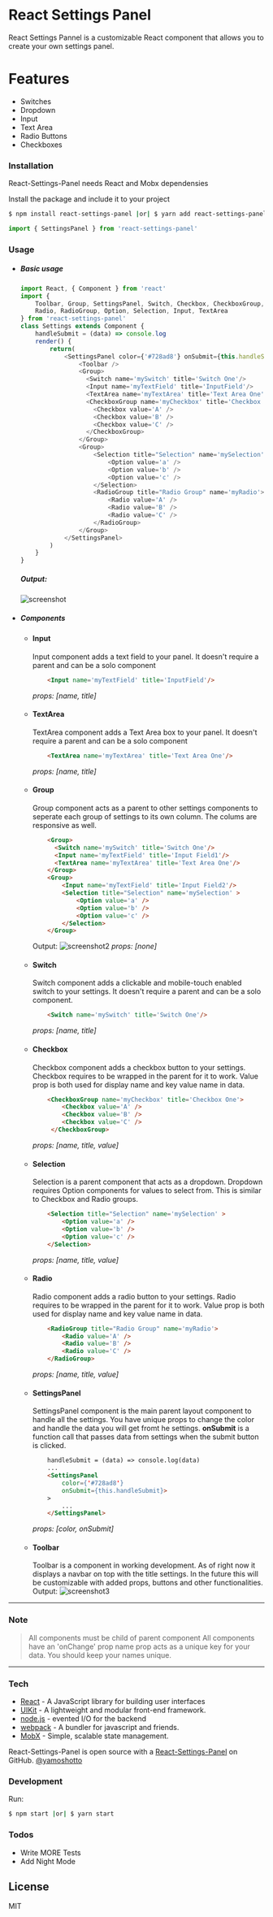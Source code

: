 # React Settings Panel

React Settings Pannel is a customizable React component that allows you to create your own settings panel.

# Features

  - Switches
  - Dropdown
  - Input
  - Text Area
  - Radio Buttons
  - Checkboxes

### Installation

React-Settings-Panel needs React and Mobx dependensies

Install the package and include it to your project

```sh
$ npm install react-settings-panel |or| $ yarn add react-settings-panel
```
```js
import { SettingsPanel } from 'react-settings-panel'
```

### Usage
- ##### Basic usage
    ```js
    import React, { Component } from 'react'
    import {
        Toolbar, Group, SettingsPanel, Switch, Checkbox, CheckboxGroup,
        Radio, RadioGroup, Option, Selection, Input, TextArea
    } from 'react-settings-panel'
    class Settings extends Component {
        handleSubmit = (data) => console.log
        render() {
            return(
                <SettingsPanel color={'#728ad8'} onSubmit={this.handleSubmit}>
                    <Toolbar />
                    <Group>
                      <Switch name='mySwitch' title='Switch One'/>
                      <Input name='myTextField' title='InputField'/>
                      <TextArea name='myTextArea' title='Text Area One'/>
                      <CheckboxGroup name='myCheckbox' title='Checkbox One'>
                        <Checkbox value='A' />
                        <Checkbox value='B' />
                        <Checkbox value='C' />
                      </CheckboxGroup>
                    </Group>
                    <Group>
                        <Selection title="Selection" name='mySelection' >
                            <Option value='a' />
                            <Option value='b' />
                            <Option value='c' />
                        </Selection>
                        <RadioGroup title="Radio Group" name='myRadio'>
                            <Radio value='A' />
                            <Radio value='B' />
                            <Radio value='C' />
                        </RadioGroup>
                    </Group>
                </SettingsPanel>
            )
        }
    }
    ```
    ##### Output:
    ![screenshot](https://i.gyazo.com/f27010126ac6182e64a52b51f264b5be.png)
    
- ##### Components
    - #### Input
        Input component adds a text field to your panel. It doesn't require a parent and can be a solo component
        ```html
            <Input name='myTextField' title='InputField'/>
        ```
        *props: [name, title]*
    - #### TextArea
        TextArea component adds a Text Area box to your panel. It doesn't require a parent and can be a solo component
        ```html
            <TextArea name='myTextArea' title='Text Area One'/>
        ```
        *props: [name, title]*
    - #### Group
        Group component acts as a parent to other settings components to seperate each group of settings to its own column. The colums are responsive as well.
        ```html
            <Group>
              <Switch name='mySwitch' title='Switch One'/>
              <Input name='myTextField' title='Input Field1'/>
              <TextArea name='myTextArea' title='Text Area One'/>
            </Group>
            <Group>
                <Input name='myTextField' title='Input Field2'/>
                <Selection title="Selection" name='mySelection' >
                    <Option value='a' />
                    <Option value='b' />
                    <Option value='c' />
                </Selection>
            </Group>
        ```
        Output:
        ![screenshot2](https://i.gyazo.com/fe8eac263db363ad1f7304e93b38268b.png)
        *props: [none]*
    - #### Switch
        Switch component adds a clickable and mobile-touch enabled switch to your settings. It doesn't require a parent and can be a solo component.
        ```html
            <Switch name='mySwitch' title='Switch One'/>
        ```

        *props: [name, title]*
    - #### Checkbox
        Checkbox component adds a checkbox button to your settings. Checkbox requires to be wrapped in the parent <CheckboxGroup> for it to work. Value prop is both used for display name and key value name in data.
        ```html
            <CheckboxGroup name='myCheckbox' title='Checkbox One'>
                <Checkbox value='A' />
                <Checkbox value='B' />
                <Checkbox value='C' />
             </CheckboxGroup>
        ```
        *props: [name, title, value]*
    - #### Selection
        Selection is a parent component that acts as a dropdown. Dropdown requires Option components for values to select from. This is similar to Checkbox and Radio groups.
        ```html
            <Selection title="Selection" name='mySelection' >
                <Option value='a' />
                <Option value='b' />
                <Option value='c' />
            </Selection>
        ```
        *props: [name, title, value]*
    - #### Radio
        Radio component adds a radio button to your settings. Radio requires to be wrapped in the parent <RadioGroup> for it to work. Value prop is both used for display name and key value name in data.
        ```html
            <RadioGroup title="Radio Group" name='myRadio'>
                <Radio value='A' />
                <Radio value='B' />
                <Radio value='C' />
            </RadioGroup>
        ```
        *props: [name, title, value]*
    - #### SettingsPanel
        SettingsPanel component is the main parent layout component to handle all the settings. You have unique props to change the color and handle the data you will get fromt he settings. **onSubmit** is a function call that passes data from settings when the submit button is clicked.
        ```html
            handleSubmit = (data) => console.log(data)
            ...
            <SettingsPanel
                color={'#728ad8'}
                onSubmit={this.handleSubmit}>
            >
                ...
            </SettingsPanel>
        ```
        *props: [color, onSubmit]*
    - #### Toolbar
        Toolbar is a component in working development. As of right now it displays a navbar on top with the title settings. In the future this will be customizable with added props, buttons and other functionalities.
        Output: ![screenshot3](https://i.gyazo.com/be915cb4c7ff514de47d57c4220ecb57.png)
---
### Note
> All components must be child of parent component <SettingsPanel>
> All components have an 'onChange' prop
> name prop acts as a unique key for your data. You should keep your names unique.

---

### Tech


* [React] - A JavaScript library for building user interfaces
* [UIKit] - A lightweight and modular front-end framework.
* [node.js] - evented I/O for the backend
* [webpack] - A bundler for javascript and friends.
* [MobX] - Simple, scalable state management.

React-Settings-Panel is open source with a [React-Settings-Panel]
 on GitHub.
 [@yamoshotto] 

### Development


Run:
```sh
$ npm start |or| $ yarn start
```

### Todos

 - Write MORE Tests
 - Add Night Mode

License
----

MIT


   [React-Settings-Panel]: <https://github.com/asantebuil/react-settings-panel.git>
   [node.js]: <http://nodejs.org>
   [UIKit]: <https://getuikit.com/>
   [@yamoshotto]: <http://twitter.com/yamoshotto>
   [webpack]: <https://webpack.js.org/>
   [React]: <https://reactjs.org/>
   [MobX]: <https://mobx.js.org>